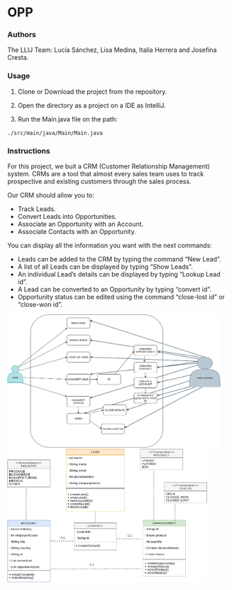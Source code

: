 #   OPP 

### Authors

The LLIJ Team: Lucía Sánchez, Lisa Medina, Italia Herrera and Josefina Cresta.

### Usage

1. Clone or Download the project from the repository.

2. Open the directory as a project on a IDE as IntelliJ.

3. Run the Main.java file on the path:

```
./src/main/java/Main/Main.java  
```
### Instructions 

For this project, we buit a CRM (Customer Relationship Management) system. CRMs are a tool that almost every sales team uses to track prospective and existing customers through the sales process.

Our CRM should allow you to:

- Track Leads. 
- Convert Leads into Opportunities.
- Associate an Opportunity with an Account.
- Associate Contacts with an Opportunity.

You can display all the information you want with the next commands:

- Leads can be added to the CRM by typing the command “New Lead”.
- A list of all Leads can be displayed by typing “Show Leads”.
- An individual Lead’s details can be displayed by typing “Lookup Lead id”.
- A Lead can be converted to an Opportunity by typing “convert id”.
- Opportunity status can be edited using the command “close-lost id” or “close-won id”.

<img src="https://github.com/Openbank-Java-Bootcamp/OPP-Homework/blob/main/Untitled%20Diagram.drawio%20(4).png" width="480" height="300" />  <img src="https://github.com/Openbank-Java-Bootcamp/OPP-Homework/blob/main/Untitled%20Diagram.drawio%20(3).png" width="450" height="300" /> 
